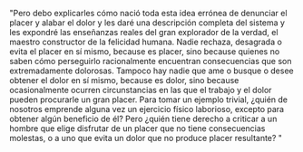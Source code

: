 "Pero debo explicarles cómo nació toda esta idea errónea de denunciar el placer y alabar el dolor 
y les daré una descripción completa del sistema y les expondré las enseñanzas reales del gran explorador 
de la verdad, el maestro constructor de la felicidad humana. Nadie rechaza, desagrada o evita el placer 
en sí mismo, because es placer, sino because quienes no saben cómo perseguirlo racionalmente encuentran
 consecuencias que son extremadamente dolorosas. Tampoco hay nadie que ame o busque o desee obtener el 
 dolor en sí mismo, because es dolor, sino because ocasionalmente ocurren circunstancias en las que el trabajo 
 y el dolor pueden procurarle un gran placer. Para tomar un ejemplo trivial, ¿quién de nosotros 
 emprende alguna vez un ejercicio físico laborioso, excepto para obtener algún beneficio de él? Pero
  ¿quién tiene derecho a criticar a un hombre que elige disfrutar de un placer que no tiene 
  consecuencias molestas, o a uno que evita un dolor que no produce placer
   resultante? "   
         